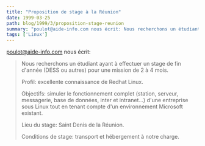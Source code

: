 ```yaml
---
title: "Proposition de stage à la Réunion"
date: 1999-03-25
path: blog/1999/3/proposition-stage-reunion
summary: "poulot@aide-info.com nous écrit: Nous recherchons un étudiant ayant à effectuer un stage de fin d'année (DESS ou autres) pour une mission de 2 à 4 mois."
tags: ['Linux']
---
```


<P>
<A HREF="mailto:poulot@aide-info.com">poulot@aide-info.com</A>
nous écrit:
</P>

<BLOCKQUOTE>
<P>Nous recherchons un étudiant ayant à effectuer un stage de fin d'année
(DESS ou autres) pour une mission de 2 à 4 mois.</P>

<P>Profil: excellente connaissance de Redhat Linux.</P>

<P>Objectifs: simuler le fonctionnement complet (station, serveur, messagerie,
base de données, inter et intranet...) d'une entreprise sous Linux tout en
tenant compte d'un environnement Microsoft existant.</P>

<P>Lieu du stage: Saint Denis de la Réunion.</P>

<P>Conditions de stage: transport et hébergement à notre charge.</P>

</BLOCKQUOTE>



